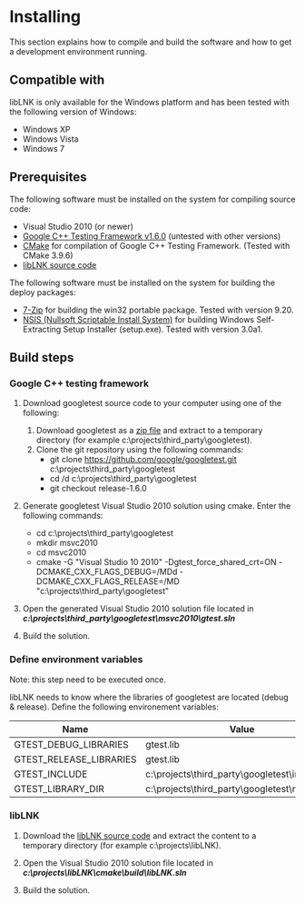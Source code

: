 # Installing

This section explains how to compile and build the software and how to get a development environment running.

## Compatible with

libLNK is only available for the Windows platform and has been tested with the following version of Windows:

*   Windows XP
*   Windows Vista
*   Windows 7

## Prerequisites

The following software must be installed on the system for compiling source code:

* Visual Studio 2010 (or newer)
* [Google C++ Testing Framework v1.6.0](https://github.com/google/googletest/tree/release-1.6.0) (untested with other versions)
* [CMake](http://www.cmake.org/) for compilation of Google C++ Testing Framework. (Tested with CMake 3.9.6)
* [libLNK source code](https://github.com/end2endzone/libLNK/tags)

The following software must be installed on the system for building the deploy packages:

* [7-Zip](http://www.7-zip.org/) for building the win32 portable package. Tested with version 9.20.
* [NSIS (Nullsoft Scriptable Install System)](http://nsis.sourceforge.net/) for building Windows Self-Extracting Setup Installer (setup.exe). Tested with version 3.0a1.

## Build steps

### Google C++ testing framework

1) Download googletest source code to your computer using one of the following:
   1) Download googletest as a [zip file](https://github.com/google/googletest/archive/release-1.6.0.zip) and extract to a temporary directory (for example c:\projects\third_party\googletest).
   2) Clone the git repository using the following commands:
      * git clone https://github.com/google/googletest.git c:\projects\third_party\googletest
      * cd /d c:\projects\third_party\googletest
      * git checkout release-1.6.0

2) Generate googletest Visual Studio 2010 solution using cmake. Enter the following commands:
   * cd c:\projects\third_party\googletest
   * mkdir msvc2010
   * cd msvc2010
   * cmake -G "Visual Studio 10 2010" -Dgtest_force_shared_crt=ON -DCMAKE_CXX_FLAGS_DEBUG=/MDd -DCMAKE_CXX_FLAGS_RELEASE=/MD "c:\projects\third_party\googletest"

3) Open the generated Visual Studio 2010 solution file located in 
   ***c:\projects\third_party\googletest\msvc2010\gtest.sln***

4) Build the solution.

### Define environment variables
Note: this step need to be executed once.

libLNK needs to know where the libraries of googletest are located (debug & release).
Define the following environement variables:

| Name                     | Value                                        |
|--------------------------|----------------------------------------------|
|  GTEST_DEBUG_LIBRARIES   | gtest.lib                                    |
|  GTEST_RELEASE_LIBRARIES | gtest.lib                                    |
|  GTEST_INCLUDE           | c:\projects\third_party\googletest\include   |
|  GTEST_LIBRARY_DIR       | c:\projects\third_party\googletest\msvc2010  |
 
### libLNK

1) Download the [libLNK source code](https://github.com/end2endzone/libLNK/tags) and extract the content to a temporary directory (for example c:\projects\libLNK).

2) Open the Visual Studio 2010 solution file located in 
   ***c:\projects\libLNK\cmake\build\libLNK.sln***

3) Build the solution.
